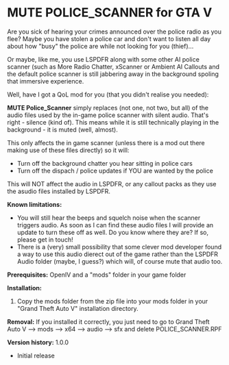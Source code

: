 # MUTE POLICE_SCANNER for GTA V #

Are you sick of hearing your crimes announced over the police radio as you flee? 
Maybe you have stolen a police car and don't want to listen all day about how "busy" the police are while not looking for you (thief)... 

Or maybe, like me, you use LSPDFR along with some other AI police scanner (such as More Radio Chatter, xScanner or Ambient AI Callouts and the default police scanner is still jabbering away in the background spoling that immersive experience. 

Well, have I got a QoL mod for you (that you didn't realise you needed):

**MUTE Police_Scanner** simply replaces (not one, not two, but all) of the audio files used by the in-game police scanner with silent audio. That's right - silence (kind of). This means while it is still technically playing in the background - it is muted (well, almost). 

This only affects the in game scanner (unless there is a mod out there making use of these files directly) so it will: 
- Turn off the background chatter you hear sitting in police cars
- Turn off the dispach / police updates if YOU are wanted by the police

This will NOT affect the audio in LSPDFR, or any callout packs as they use the asudio files installed by LSPDFR. 

**Known limitations:**
- You will still hear the beeps and squelch noise when the scanner triggers audio. As soon as I can find these audio files I will provide an update to turn these off as well. Do you know where they are? If so, please get in touch!
- There is a (very) small possibility that some clever mod developer found a way to use this audio dierect out of the game rather than the LSPDFR Audio folder (maybe, I guess?) which will, of course mute that audio too.

**Prerequisites:**
OpenIV and a "mods" folder in your game folder

**Installation:**
1. Copy the mods folder from the zip file into your mods folder in your "Grand Theft Auto V" installation directory. 

**Removal:**
If you installed it correctly, you just need to go to Grand Theft Auto V --> mods --> x64 --> audio --> sfx and delete POLICE_SCANNER.RPF

**Version history:**
1.0.0
- Initial release
